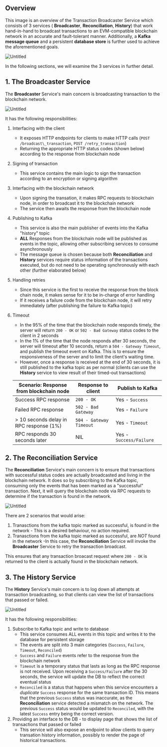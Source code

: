 
## Overview
This image is an overview of the Transaction Broadcaster Service which consists of 3 services ( **Broadcaster**,  **Reconciliation**,  **History**) that work hand-in-hand to broadcast transactions to an EVM-compatible blockchain network in an accurate and fault-tolerant manner. Additionally, a **Kafka message queue** and a persistent **database store** is further used to achieve the aforementioned goals.

![Untitled](https://i.ibb.co/jL2HRhp/overview.png)

In the following sections, we will examine the 3 services in further detail.

## 1. The Broadcaster Service
The **Broadcaster** Service's main concern is broadcasting transaction to the blockchain network. 

![Untitled](https://i.ibb.co/d7zyz3G/TBS-drawio.png)

It has the following responsibilities:
1. Interfacing with the client
    * It exposes HTTP endpoints for clients to make HTTP calls (`POST /broadcast\_transaction`, `POST /retry_transaction`)
    * Returning the appropriate HTTP status codes (shown below) according to the response from blockchain node
2. Signing of transaction
    * This service contains the main logic to sign the transaction according to an encryption or signing algorithm
3. Interfacing with the blockchain network
    * Upon signing the transation, it makes RPC requests to blockchain node, in order to broadcast it to the blockchain network
    * The service then awaits the response from the blockchain node
4. Publishing to Kafka
    * This service is also the main publisher of events into the Kafka "history" topic
    * **ALL** Responses from the blockchain node will be published as events in the topic, allowing other subscribing services to consume asynchronously
    * The message queue is chosen because both **Reconciliation** and **History** services require status information of the transactions executed, but do not need to be operating synchronously with each other (further elaborated below)
5. Handling retries
    * Since this service is the first to receive the response from the block chain node, it makes sense for it to be in-charge of error handling
    * If it receives a failure code from the blockchain node, it will retry immediately (after publishing the failure to Kafka topic)
6. Timeout
    * In the 95% of the time that the blockchain node responds timely, the server will return `200 - OK` or `502 - Bad Gateway` status codes to the client in 2 seconds
    * In the 1% of the time that the node responds after 30 seconds, the server will timeout after 10 seconds, return a `504 - Gateway Timeout`, and publish the timeout event on Kafka. This is to ensure the responsiveness of the server and to limit the client's waiting time.
    * However, once a response is received at the end of 30 seconds, it is still published to the kafka topic as per normal (clients can use the **History** service to view result of their timed-out transactions)

   | Scenario: Response from blockchain node  | Response to client| Publish to Kafka | 
   | ------------- | ------------- | ------------- |
   | Success RPC response  | `200 - OK`  | Yes - `Success` |
   | Failed RPC response  | `502 - Bad Gateway`  | Yes - `Failure` |
   | > 10 seconds delay in RPC response (1%) | `504 - Gateway Timeout`  | Yes - `Timeout` |
   | RPC responds 30 seconds later | NIL | Yes - `Success/Failure` |


## 2. The Reconciliation Service
The **Reconciliation** Service's main concern is to ensure that transactions with successful status codes are actually broadcasted and living in the blockchain network. It does so by subscribing to the Kafka topic, consuming only the events that has been marked as a "successful" transaction. Next, it will query the blockchain node via RPC requests to determine if the transaction is found in the network.

![Untitled](https://i.ibb.co/HnJh0X0/recon-drawio.png)

There are 2 scenarios that would arise:
1. Tranasctions from the kafka topic marked as successful, is found in the network - This is a desired behaviour, no action required.
2. Tranasctions from the kafka topic marked as successful, are *NOT* found in the network -In this case, the **Reconciliation** Service will invoke the **Broadcaster** Service to retry the transaction broadcast.

This ensures that any transaction broacast request where `200 - OK` is returned to the client is actually found in the blockchain network.



## 3. The History Service
The **History** Service's main concern is to log down all attempts at transaction broadcasting, so that clients can view the list of transactions that passed or failed.

![Untitled](https://i.ibb.co/zN691Wc/history-drawio.png)

It has the following responsibilities:

1. Subscribe to Kafka topic and write to database
    * This service consumes ALL events in this topic and writes it to the database for persistent storage
    * The events are split into 3 main categories (`Success`, `Failure`, `Timeout`, `Reconciled`)
    * `Success` and `Failure` events refer to the response from the blockchain network
    * `Timeout` is a temporary status that lasts as long as the RPC response is not received. Upon receiving a `Success/Failure` after the 30 seconds, the service will update the DB to reflect the correct eventual status
    * `Reconciled` is a status that happens when this service encounters a *duplicate* `Success` response for the same transaction ID. This means that the previous `Success` status was inaccurate, as the **Reconciliation** service detected a mismatch on the network. The previous `Success` status would be updated to `Reconciled`, with the latest `Success` entry being the correct version.
2. Providing an interface to the DB - to display page that shows the list of transactions that passed or failed
    * This service will also expose an endpoint to allow clients to query transation history information, possibly to render the page of historical transactions.
